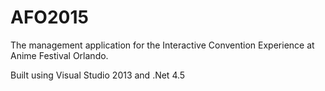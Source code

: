 # AFO2015
The management application for the Interactive Convention Experience at Anime Festival Orlando.

Built using Visual Studio 2013 and .Net 4.5
